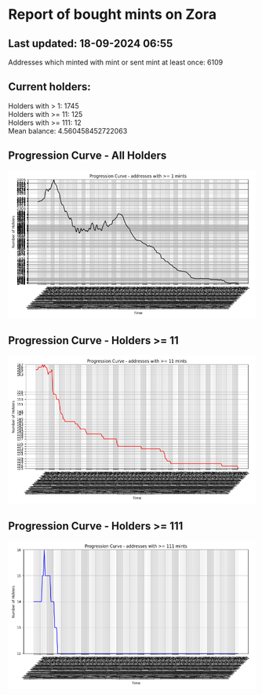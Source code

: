# Report of bought mints on Zora
## Last updated: 18-09-2024 06:55
Addresses which minted with mint or sent mint at least once: 6109

## Current holders:
Holders with > 1: 1745  
Holders with >= 11: 125  
Holders with >= 111: 12  
Mean balance: 4.560458452722063  

## Progression Curve - All Holders
![addresses with >= 1 mint](progression_curve_all.png)
## Progression Curve - Holders >= 11
![addresses with >= 11 mints](progression_curve_gt_11.png)
## Progression Curve - Holders >= 111
![addresses with >= 111 mints](progression_curve_gt_111.png)
